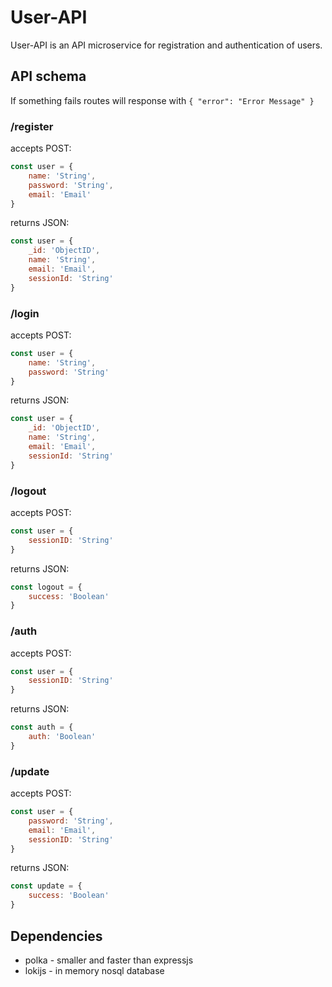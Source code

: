 # User-API

User-API is an API microservice for registration and authentication of users.

## API schema

If something fails routes will response with ```{ "error": "Error Message" }```

### /register  
accepts POST:
```javascript
const user = {
    name: 'String',
    password: 'String',
    email: 'Email'
}
```

returns JSON:
```javascript
const user = {
    _id: 'ObjectID',
    name: 'String',
    email: 'Email',
    sessionId: 'String'
}
```

### /login

accepts POST:
```javascript
const user = {
    name: 'String',
    password: 'String'
}
```

returns JSON:
```javascript
const user = {
    _id: 'ObjectID',
    name: 'String',
    email: 'Email',
    sessionId: 'String'
}
```

### /logout

accepts POST:
```javascript
const user = {
    sessionID: 'String'
}
```

returns JSON:
```javascript
const logout = {
    success: 'Boolean'
}
```

### /auth

accepts POST:
```javascript
const user = {
    sessionID: 'String'
}
```

returns JSON:
```javascript
const auth = {
    auth: 'Boolean'
}
```

### /update

accepts POST:
```javascript
const user = {
    password: 'String',
    email: 'Email',
    sessionID: 'String'
}
```

returns JSON:
```javascript
const update = {
    success: 'Boolean'
}
```

## Dependencies

* polka - smaller and faster than expressjs
* lokijs - in memory nosql database